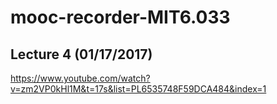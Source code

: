# mooc-recorder-MIT6.033


Lecture 4 (01/17/2017)
---

https://www.youtube.com/watch?v=zm2VP0kHl1M&t=17s&list=PL6535748F59DCA484&index=1




